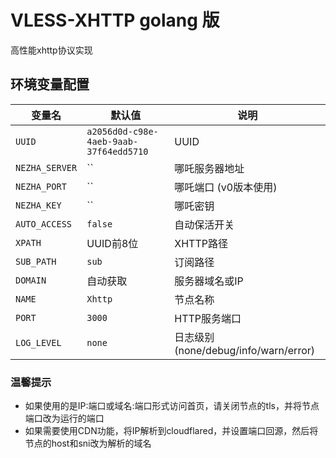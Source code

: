 # VLESS-XHTTP golang 版

高性能xhttp协议实现

## 环境变量配置

| 变量名 | 默认值 | 说明 |
|--------|--------|------|
| `UUID` | `a2056d0d-c98e-4aeb-9aab-37f64edd5710` | UUID |
| `NEZHA_SERVER` | `` | 哪吒服务器地址 |
| `NEZHA_PORT` | `` | 哪吒端口 (v0版本使用) |
| `NEZHA_KEY` | `` | 哪吒密钥 |
| `AUTO_ACCESS` | `false` | 自动保活开关 |
| `XPATH` | UUID前8位 | XHTTP路径 |
| `SUB_PATH` | `sub` | 订阅路径 |
| `DOMAIN` | 自动获取 | 服务器域名或IP |
| `NAME` | `Xhttp` | 节点名称 |
| `PORT` | `3000` | HTTP服务端口 |
| `LOG_LEVEL` | `none` | 日志级别 (none/debug/info/warn/error) |


### 温馨提示
* 如果使用的是IP:端口或域名:端口形式访问首页，请关闭节点的tls，并将节点端口改为运行的端口
* 如果需要使用CDN功能，将IP解析到cloudflared，并设置端口回源，然后将节点的host和sni改为解析的域名
